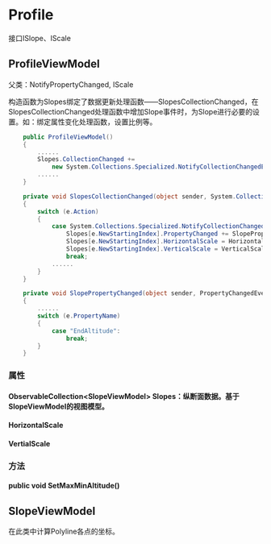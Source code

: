 # Profile

接口ISlope、IScale

## ProfileViewModel

父类：NotifyPropertyChanged, IScale

构造函数为Slopes绑定了数据更新处理函数——SlopesCollectionChanged，在SlopesCollectionChanged处理函数中增加Slope事件时，为Slope进行必要的设置。如：绑定属性变化处理函数，设置比例等。

```c#
    public ProfileViewModel()
    {
		......
        Slopes.CollectionChanged += 
            new System.Collections.Specialized.NotifyCollectionChangedEventHandler(SlopesCollectionChanged);
        ......
    }
```
```c#
    private void SlopesCollectionChanged(object sender, System.Collections.Specialized.NotifyCollectionChangedEventArgs e)
    {
        switch (e.Action)
        {
            case System.Collections.Specialized.NotifyCollectionChangedAction.Add:
                Slopes[e.NewStartingIndex].PropertyChanged += SlopePropertyChanged;
                Slopes[e.NewStartingIndex].HorizontalScale = HorizontalScale;
                Slopes[e.NewStartingIndex].VerticalScale = VerticalScale;
                break;
            ......
        }
    }
```
```c#
    private void SlopePropertyChanged(object sender, PropertyChangedEventArgs e)
    {
		......
        switch (e.PropertyName)
        {
            case "EndAltitude":
                break;
        }
    }
```
### 属性

#### ObservableCollection\<SlopeViewModel> Slopes：纵断面数据。基于SlopeViewModel的视图模型。

#### HorizontalScale

#### VertialScale

### 方法

#### public void SetMaxMinAltitude()



## SlopeViewModel

在此类中计算Polyline各点的坐标。


